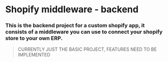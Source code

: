 # Shopify middleware - backend 

### This is the backend project for a custom shopify app, it consists of a middleware you can use to connect your shopify store to your own ERP.

> CURRENTLY JUST THE BASIC PROJECT, FEATURES NEED TO BE IMPLEMENTED
